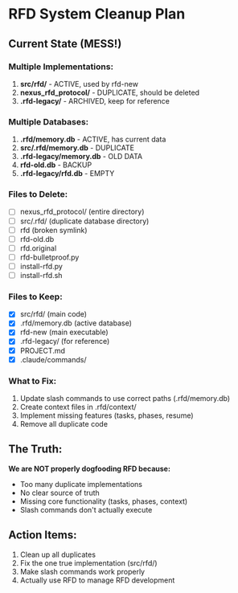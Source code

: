 # RFD System Cleanup Plan

## Current State (MESS!)

### Multiple Implementations:
1. **src/rfd/** - ACTIVE, used by rfd-new
2. **nexus_rfd_protocol/** - DUPLICATE, should be deleted
3. **.rfd-legacy/** - ARCHIVED, keep for reference

### Multiple Databases:
1. **.rfd/memory.db** - ACTIVE, has current data
2. **src/.rfd/memory.db** - DUPLICATE
3. **.rfd-legacy/memory.db** - OLD DATA
4. **rfd-old.db** - BACKUP
5. **.rfd-legacy/rfd.db** - EMPTY

### Files to Delete:
- [ ] nexus_rfd_protocol/ (entire directory)
- [ ] src/.rfd/ (duplicate database directory)
- [ ] rfd (broken symlink)
- [ ] rfd-old.db
- [ ] rfd.original
- [ ] rfd-bulletproof.py
- [ ] install-rfd.py
- [ ] install-rfd.sh

### Files to Keep:
- [x] src/rfd/ (main code)
- [x] .rfd/memory.db (active database)
- [x] rfd-new (main executable)
- [x] .rfd-legacy/ (for reference)
- [x] PROJECT.md
- [x] .claude/commands/

### What to Fix:
1. Update slash commands to use correct paths (.rfd/memory.db)
2. Create context files in .rfd/context/
3. Implement missing features (tasks, phases, resume)
4. Remove all duplicate code

## The Truth:
**We are NOT properly dogfooding RFD because:**
- Too many duplicate implementations
- No clear source of truth
- Missing core functionality (tasks, phases, context)
- Slash commands don't actually execute

## Action Items:
1. Clean up all duplicates
2. Fix the one true implementation (src/rfd/)
3. Make slash commands work properly
4. Actually use RFD to manage RFD development